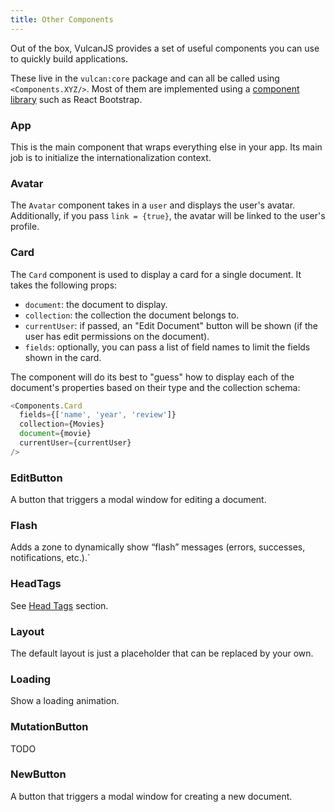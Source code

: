 ```yaml
---
title: Other Components
---
```


Out of the box, VulcanJS provides a set of useful components you can use to quickly build applications. 

These live in the `vulcan:core` package and can all be called using `<Components.XYZ/>`. Most of them are implemented using a [component library](/ui-components) such as React Bootstrap.


### App

This is the main component that wraps everything else in your app. Its main job is to initialize the internationalization context.

### Avatar

The `Avatar` component takes in a `user` and displays the user's avatar. Additionally, if you pass `link = {true}`, the avatar will be linked to the user's profile.

### Card

The `Card` component is used to display a card for a single document. It takes the following props:

- `document`: the document to display.
- `collection`: the collection the document belongs to.
- `currentUser`: if passed, an "Edit Document" button will be shown (if the user has edit permissions on the document).
- `fields`: optionally, you can pass a list of field names to limit the fields shown in the card. 

The component will do its best to "guess" how to display each of the document's properties based on their type and the collection schema:

```js
<Components.Card 
  fields={['name', 'year', 'review']} 
  collection={Movies}
  document={movie}
  currentUser={currentUser}
/>
```

### EditButton

A button that triggers a modal window for editing a document. 

### Flash

Adds a zone to dynamically show “flash” messages (errors, successes, notifications, etc.).`

### HeadTags

See [Head Tags](/head-tags.html) section.

### Layout

The default layout is just a placeholder that can be replaced by your own. 

### Loading

Show a loading animation.

### MutationButton

TODO

### NewButton

A button that triggers a modal window for creating a new document. 